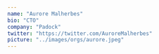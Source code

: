 ```yaml
---
name: "Aurore Malherbes"
bio: "CTO"
company: "Padock"
twitter: "https://twitter.com/AuroreMalherbes"
picture: "../images/orgs/aurore.jpeg"
---
```

